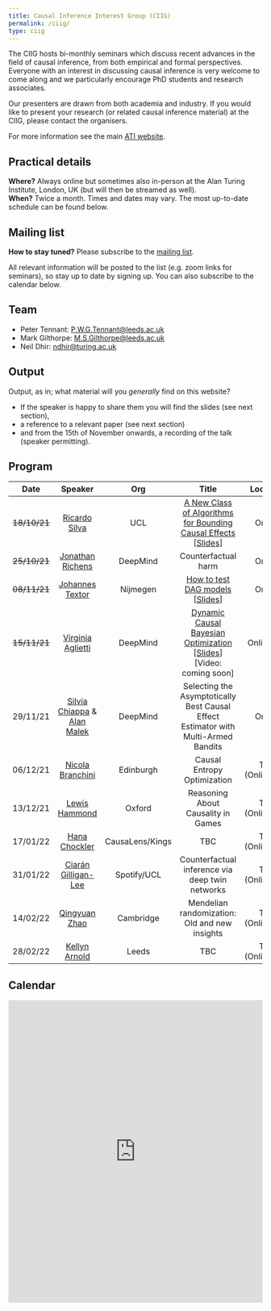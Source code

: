 ```yaml
---
title: Causal Inference Interest Group (CIIG)
permalink: /ciig/
type: ciig
---
```


The CIIG hosts bi-monthly seminars which discuss recent advances in the field of causal inference, from both empirical and formal perspectives. Everyone with an interest in discussing causal inference is very welcome to come along and we particularly encourage PhD students and research associates.

Our presenters are drawn from both academia and industry. If you would like to present your research (or related causal inference material) at the CIIG, please contact the organisers.

For more information see the main [ATI website](https://www.turing.ac.uk/research/interest-groups/causal-inference).

## Practical details

**Where?** Always online but sometimes also in-person at the Alan Turing Institute, London, UK (but will then be streamed as well).\
**When?** Twice a month. Times and dates may vary. The most up-to-date schedule can be found below.

## Mailing list

**How to stay tuned?** Please subscribe to the [mailing list](https://www.jiscmail.ac.uk/cgi-bin/wa-jisc.exe?SUBED1=CIIG&A=1).

All relevant information will be posted to the list (e.g. zoom links for seminars), so stay up to date by signing up. You can also subscribe to the calendar below.

## Team

- Peter Tennant: [P.W.G.Tennant@leeds.ac.uk](mailto:P.W.G.Tennant@leeds.ac.uk)
- Mark Gilthorpe: [M.S.Gilthorpe@leeds.ac.uk](mailto:M.S.Gilthorpe@leeds.ac.uk)
- Neil Dhir: [ndhir@turing.ac.uk](mailto:ndhir@turing.ac.uk)

## Output

Output, as in; what material will you _generally_ find on this website?

- If the speaker is happy to share them you will find the slides (see next section),
- a reference to a relevant paper (see next section)
- and from the 15th of November onwards, a recording of the talk (speaker permitting).

## Program

| Date | Speaker | Org | Title |  Location |
| :-: | :-: | :-: | :-: | :-: |
| ~~18/10/21~~ | [Ricardo Silva](http://www.homepages.ucl.ac.uk/~ucgtrbd/) | UCL | [A New Class of Algorithms for Bounding Causal Effects](https://papers.nips.cc/paper/2020/hash/e8b1cbd05f6e6a358a81dee52493dd06-Abstract.html) [[Slides](../CIIG/slides/RS_slides_181021.pdf)] | Online |
| ~~25/10/21~~ | [Jonathan Richens](https://scholar.google.com/citations?user=VtfYF3EAAAAJ&hl=en) | DeepMind | Counterfactual harm | Online |
| ~~08/11/21~~ | [Johannes Textor](http://johannes-textor.name/) | Nijmegen | [How to test DAG models](https://currentprotocols.onlinelibrary.wiley.com/doi/10.1002/cpz1.45) [[Slides](../CIIG/slides/JT_slides_081121.pdf)] | Online |
| ~~15/11/21~~ | [Virginia Aglietti](https://scholar.google.com/citations?user=-itpVyoAAAAJ&hl=en) | DeepMind | [Dynamic Causal Bayesian Optimization](https://www.researchgate.net/publication/355648121_Dynamic_Causal_Bayesian_Optimization) [[Slides](../CIIG/slides/VA_slides_151121.pdf)] [Video: coming soon] | Online/ATI |
| 29/11/21| [Silvia Chiappa](https://csilviavr.github.io/) & [Alan Malek](http://alanmalek.com/) | DeepMind | Selecting the Asymptotically Best Causal Effect Estimator with Multi-Armed Bandits | Online |
| 06/12/21| [Nicola Branchini](https://nicola144.github.io/about.html) | Edinburgh | Causal Entropy Optimization | TBC (Online/ATI) |
| 13/12/21| [Lewis Hammond](https://www.lewishammond.com/) | Oxford | Reasoning About Causality in Games | TBC (Online/ATI) |
| 17/01/22| [Hana Chockler](https://www.kcl.ac.uk/people/hana-chockler) | CausaLens/Kings| TBC | TBC (Online/ATI) |
| 31/01/22| [Ciarán Gilligan-Lee](https://www.ciarangilliganlee.com/) | Spotify/UCL | Counterfactual inference via deep twin networks | TBC (Online/ATI) |
| 14/02/22| [Qingyuan Zhao](http://www.statslab.cam.ac.uk/~qz280/) | Cambridge | Mendelian randomization: Old and new insights | TBC (Online/ATI) |
| 28/02/22| [Kellyn Arnold](https://environment.leeds.ac.uk/geography/staff/9604/dr-kellyn-f-arnold) | Leeds | TBC | TBC (Online/ATI) |

## Calendar

<div class="responsive-iframe-container big-container">
<iframe src="https://calendar.google.com/calendar/embed?height=600&wkst=1&bgcolor=%23ffffff&ctz=Europe%2FLondon&hl=en_GB&showTabs=1&showNav=1&showDate=1&showTitle=1&showCalendars=1&showTz=1&showPrint=0&src=djAxdWoya2szZTZiZGg3YWJwM3ZkNnJ2anNAZ3JvdXAuY2FsZW5kYXIuZ29vZ2xlLmNvbQ&color=%23795548" style="border-width:0" width="100%" height="600" frameborder="0" scrolling="no"></iframe>
</div>

<!-- --- -->
<!-- ![Causal inference is a strange thing](../images/causal-inference.png) -->
